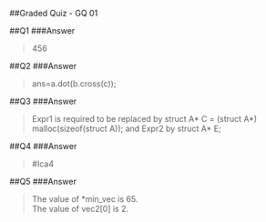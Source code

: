 ##Graded Quiz - GQ 01

##Q1 
###Answer
> 456

##Q2
###Answer
>  ans=a.dot(b.cross(c));  

##Q3 
###Answer
>  Expr1 is required to be replaced by struct A* C = (struct A*) malloc(sizeof(struct A)); and Expr2 by struct A* E; 

##Q4
###Answer
>  #Ica4

##Q5
###Answer
>  The value of *min_vec is 65.  
>  The value of vec2[0] is 2.
